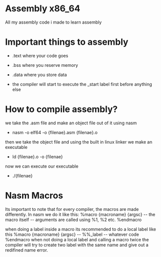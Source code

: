 # Assembly x86_64
All my assembly code i made to learn assembly

# Important things to assembly
- .text where your code goes
- .bss where you reserve memory
- .data where you store data

- the compiler will start to execute the _start label first before anything else

# How to compile assembly?
we take the .asm file and make an object file out of it using nasm
- nasm -o elf64 -o {filenae}.asm {filenae}.o

then we take the object file and using the built in linux linker we make an executable
- ld {filenae}.o -o {filenae}

now we can execute our executable
- ./{filenae}

# Nasm Macros
Its important to note that for every compiler, the macros are made differently.
In nasm we do it like this:
%macro {macroname} {argsc}
  -- the macro itself
  -- arguments are called using %1, %2 etc.
%endmacro

when doing a label inside a macro its recommended to do a local label like this
%macro {macroname} {argsc}
  -- %%_label
  --  whatever code
%endmacro
when not doing a local label and calling a macro twice the compiler will try to create two label with the same name and give out a redifined name error.
